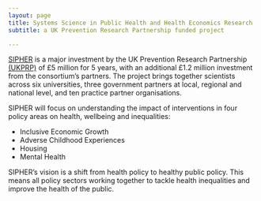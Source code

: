 ```yaml
---
layout: page
title: Systems Science in Public Health and Health Economics Research
subtitle: a UK Prevention Research Partnership funded project

---
```


[SIPHER](https://sipher.ac.uk/) is a major investment by the UK Prevention Research Partnership [(UKPRP)](https://ukprp.org/what-we-fund/sipher/) of £5 million for 5 years, with an additional £1.2 million investment from the consortium’s partners. The project brings together scientists across six universities, three government partners at local, regional and national level, and ten practice partner organisations.

SIPHER will focus on understanding the impact of interventions in four policy areas on health, wellbeing and inequalities:

- Inclusive Economic Growth
- Adverse Childhood Experiences
- Housing
- Mental Health

SIPHER’s vision is a shift from health policy to healthy public policy. This means all policy sectors working together to tackle health inequalities and improve the health of the public.

